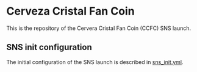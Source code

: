 # Cerveza Cristal Fan Coin

This is the repository of the Cervera Cristal Fan Coin (CCFC) SNS launch.

## SNS init configuration

The initial configuration of the SNS launch is described in [sns_init.yml](sns_init.yml).
